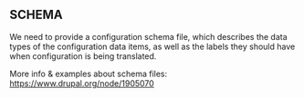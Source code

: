 SCHEMA
------

We need to provide a configuration schema file, which describes the data types 
of the configuration data items, as well as the labels they should have when 
configuration is being translated.


More info & examples about schema files: https://www.drupal.org/node/1905070

